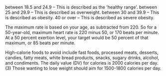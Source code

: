 between 18.5 and 24.9 – This is described as the 'healthy range'. 
between 25 and 29.9 – This is described as overweight. 
between 30 and 39.9 – This is described as obesity. 
40 or over – This is described as severe obesity.


The maximum rate is based on your age, as subtracted from 220. So for a 50-year-old, maximum heart rate is 220 minus 50, or 170 beats per minute. At a 50 percent exertion level, your target would be 50 percent of that maximum, or 85 beats per minute.

High-calorie foods to avoid include fast foods, processed meats, desserts, candies, fatty meats, white bread products, snacks, sugary drinks, alcohol, and condiments. The daily value (DV) for calories is 2000 calories per day. (3) Those wanting to lose weight should aim for 1500-1800 calories per day.